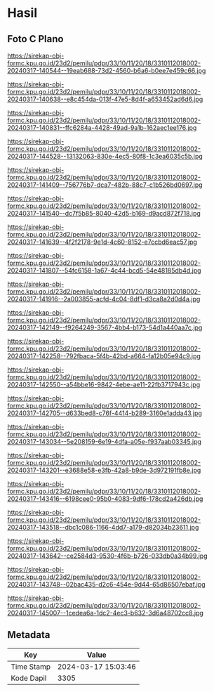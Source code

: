 # Hasil

## Foto C Plano

https://sirekap-obj-formc.kpu.go.id/23d2/pemilu/pdpr/33/10/11/20/18/3310112018002-20240317-140544--19eab688-73d2-4560-b6a6-b0ee7e459c66.jpg

https://sirekap-obj-formc.kpu.go.id/23d2/pemilu/pdpr/33/10/11/20/18/3310112018002-20240317-140638--e8c454da-013f-47e5-8d4f-a653452ad6d6.jpg

https://sirekap-obj-formc.kpu.go.id/23d2/pemilu/pdpr/33/10/11/20/18/3310112018002-20240317-140831--ffc6284a-4428-49ad-9a1b-162aec1ee176.jpg

https://sirekap-obj-formc.kpu.go.id/23d2/pemilu/pdpr/33/10/11/20/18/3310112018002-20240317-144528--13132063-830e-4ec5-80f8-1c3ea6035c5b.jpg

https://sirekap-obj-formc.kpu.go.id/23d2/pemilu/pdpr/33/10/11/20/18/3310112018002-20240317-141409--756776b7-dca7-482b-88c7-c1b526bd0697.jpg

https://sirekap-obj-formc.kpu.go.id/23d2/pemilu/pdpr/33/10/11/20/18/3310112018002-20240317-141540--dc7f5b85-8040-42d5-b169-d9acd872f718.jpg

https://sirekap-obj-formc.kpu.go.id/23d2/pemilu/pdpr/33/10/11/20/18/3310112018002-20240317-141639--4f2f2178-9e1d-4c60-8152-e7ccbd6eac57.jpg

https://sirekap-obj-formc.kpu.go.id/23d2/pemilu/pdpr/33/10/11/20/18/3310112018002-20240317-141807--54fc6158-1a67-4c44-bcd5-54e48185db4d.jpg

https://sirekap-obj-formc.kpu.go.id/23d2/pemilu/pdpr/33/10/11/20/18/3310112018002-20240317-141916--2a003855-acfd-4c04-8df1-d3ca8a2d0d4a.jpg

https://sirekap-obj-formc.kpu.go.id/23d2/pemilu/pdpr/33/10/11/20/18/3310112018002-20240317-142149--f9264249-3567-4bb4-b173-54d1a440aa7c.jpg

https://sirekap-obj-formc.kpu.go.id/23d2/pemilu/pdpr/33/10/11/20/18/3310112018002-20240317-142258--792fbaca-5f4b-42bd-a664-fa12b05e94c9.jpg

https://sirekap-obj-formc.kpu.go.id/23d2/pemilu/pdpr/33/10/11/20/18/3310112018002-20240317-142550--a54bbe16-9842-4ebe-ae11-22fb3717943c.jpg

https://sirekap-obj-formc.kpu.go.id/23d2/pemilu/pdpr/33/10/11/20/18/3310112018002-20240317-142705--d633bed8-c76f-4414-b289-3160e1adda43.jpg

https://sirekap-obj-formc.kpu.go.id/23d2/pemilu/pdpr/33/10/11/20/18/3310112018002-20240317-143034--5e208159-6e19-4dfa-a05e-f937aab03345.jpg

https://sirekap-obj-formc.kpu.go.id/23d2/pemilu/pdpr/33/10/11/20/18/3310112018002-20240317-143201--e3688e58-e3fb-42a8-b9de-3d972191fb8e.jpg

https://sirekap-obj-formc.kpu.go.id/23d2/pemilu/pdpr/33/10/11/20/18/3310112018002-20240317-143416--6198cee0-95b0-4083-9df6-178cd2a426db.jpg

https://sirekap-obj-formc.kpu.go.id/23d2/pemilu/pdpr/33/10/11/20/18/3310112018002-20240317-143518--dbc1c086-1166-4dd7-a179-d82034b23611.jpg

https://sirekap-obj-formc.kpu.go.id/23d2/pemilu/pdpr/33/10/11/20/18/3310112018002-20240317-143642--ce2584d3-9530-4f6b-b726-033db0a34b99.jpg

https://sirekap-obj-formc.kpu.go.id/23d2/pemilu/pdpr/33/10/11/20/18/3310112018002-20240317-143748--02bac435-d2c6-454e-9d44-65d86507ebaf.jpg

https://sirekap-obj-formc.kpu.go.id/23d2/pemilu/pdpr/33/10/11/20/18/3310112018002-20240317-145007--1cedea6a-1dc2-4ec3-b632-3d6a48702cc8.jpg


## Metadata

| Key        | Value               |
| ---------- | ------------------- |
| Time Stamp | 2024-03-17 15:03:46 |
| Kode Dapil | 3305                |



